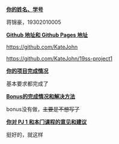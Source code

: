 <u>**你的姓名、学号**</u>

蒋锦豪，19302010005

<u>**Github 地址和 Github Pages 地址**</u>

https://github.com/KateJohn

https://github.com/KateJohn/19ss-project1

<u>**你的项⽬完成情况**</u>

基本要求都完成了

<u>**Bonus的完成情况和解决⽅法**</u>

bonus没有做，~~主要是不想写了~~

<u>**你对 PJ 1 和本⻔课程的意⻅和建议**</u>

挺好的，就这样
